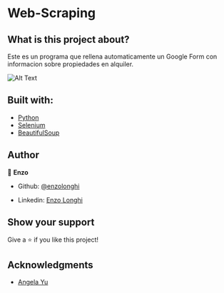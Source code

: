 # Web-Scraping

## What is this project about? 
Este es un programa que rellena automaticamente un Google Form con informacion sobre propiedades en alquiler.

![Alt Text](app/form-filled.gif)

## Built with: 

- [Python](https://www.python.org/)
- [Selenium](https://www.selenium.dev/)
- [BeautifulSoup](https://pypi.org/project/beautifulsoup4/)

## Author 

👤 **Enzo**
​

- Github: [@enzolonghi](https://github.com/enzolonghi)

- Linkedin: [Enzo Longhi](https://www.linkedin.com/in/enzolonghi/)


## Show your support

Give a ⭐️ if you like this project!
​

## Acknowledgments

- [Angela Yu](https://gist.github.com/angelabauer)
